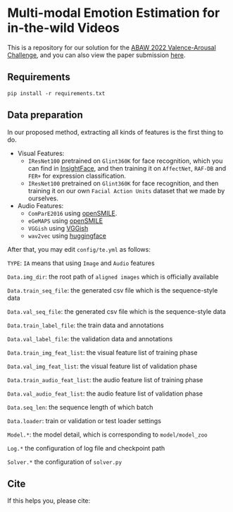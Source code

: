 #  Multi-modal Emotion Estimation for in-the-wild Videos

This is a repository for our solution for the [ABAW 2022 Valence-Arousal Challenge](https://ibug.doc.ic.ac.uk/resources/cvpr-2022-3rd-abaw/), and you can also view the paper submission [here](https://arxiv.org/abs/2203.13032).

## Requirements

`pip install -r requirements.txt`

## Data preparation

In our proposed method, extracting all kinds of features is the first thing to do.

+ Visual Features:
    + `IResNet100` pretrained on `Glint360K` for face recognition, which you can find in [InsightFace](https://github.com/deepinsight/insightface), and then training it on `AffectNet`, `RAF-DB` and `FER+` for expression classification.
    + `IResNet100` pretrained on `Glint360K` for face recognition, and then training it on our own `Facial Action Units` dataset that we made by ourselves.
+ Audio Features:
    + `ComParE2016` using [openSMILE](https://github.com/audeering/opensmile).
    + `eGeMAPS` using [openSMILE](https://github.com/audeering/opensmile)
    + `VGGish` using [VGGish](https://github.com/tensorflow/models/tree/master/research/audioset/vggish)
    + `wav2vec` using [huggingface](https://huggingface.co/facebook/wav2vec2-base-960h)

After that, you may edit `config/te.yml` as follows:

`TYPE`: `IA` means that using `Image` and `Audio` features

`Data.img_dir`: the root path of `aligned images` which is officially available

`Data.train_seq_file`: the generated csv file which is the sequence-style data

`Data.val_seq_file`: the generated csv file which is the sequence-style data

`Data.train_label_file`: the train data and annotations

`Data.val_label_file`: the validation data and annotations

`Data.train_img_feat_list`: the visual feature list of training phase

`Data.val_img_feat_list`: the visual feature list of validation phase

`Data.train_audio_feat_list`: the audio feature list of training phase

`Data.val_audio_feat_list`: the audio feature list of validation phase

`Data.seq_len`: the sequence length of which batch

`Data.loader`: train or validation or test loader settings

`Model.*`: the model detail, which is corresponding to `model/model_zoo`

`Log.*` the configuration of log file and checkpoint path

`Solver.*` the configuration of `solver.py`



## Cite

If this helps you, please cite:

```
```





